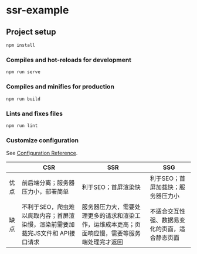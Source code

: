 # ssr-example

## Project setup
```
npm install
```

### Compiles and hot-reloads for development
```
npm run serve
```

### Compiles and minifies for production
```
npm run build
```

### Lints and fixes files
```
npm run lint
```

### Customize configuration
See [Configuration Reference](https://cli.vuejs.org/config/).

|     |  CSR  |  SSR  | SSG  |
|  ----  | ----  |  ----  | ----  |
| 优点  | 前后端分离；服务器压力小，部署简单 | 利于SEO；首屏渲染快  | 利于SEO；首屏加载快；服务器压力小 |
| 缺点  | 不利于SEO，爬虫难以爬取内容；首屏渲染慢，渲染前需要加载完JS文件和 API接口请求 | 服务器压力大，需要处理更多的请求和渲染工作，运维成本更高；页面响应慢，需要等服务端处理完才返回  | 不适合交互性强、数据易变化的页面，适合静态页面 |
